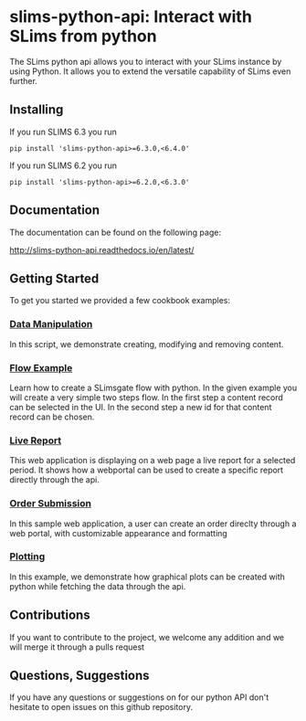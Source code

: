 # slims-python-api: Interact with SLims from python

The SLims python api allows you to interact with your SLims instance by using Python. It allows you to extend the versatile capability of SLims even further.

## Installing

If you run SLIMS 6.3 you run

```
pip install 'slims-python-api>=6.3.0,<6.4.0'
```

If you run SLIMS 6.2 you run

```   
pip install 'slims-python-api>=6.2.0,<6.3.0'
````

## Documentation

The documentation can be found on the following page:

http://slims-python-api.readthedocs.io/en/latest/


## Getting Started

To get you started we provided a few cookbook examples:

### [Data Manipulation](cookbook/data-manipulation)

In this script, we demonstrate creating, modifying and removing content.


### [Flow Example](cookbook/flow-example)
Learn how to create a SLimsgate flow with python. In the given example you will create a very simple two steps flow. In the first step a content record can be selected in the UI. In the second step a new id
for that content record can be chosen.

### [Live Report](cookbook/live-report)
This web application is displaying on a web page a live report for a selected period. It shows how a webportal can be used to create a specific report directly through the api.

### [Order Submission](cookbook/order-submission)
In this sample web application, a user can create an order direclty through a web portal, with customizable appearance and formatting

### [Plotting](cookbook/plotting)
In this example, we demonstrate how graphical plots can be created with python while fetching the data through the api.


## Contributions
If you want to contribute to the project, we welcome any addition and we will merge it through a pulls request


## Questions, Suggestions
If you have any questions or suggestions on for our python API don't hesitate to open issues on this github repository.




